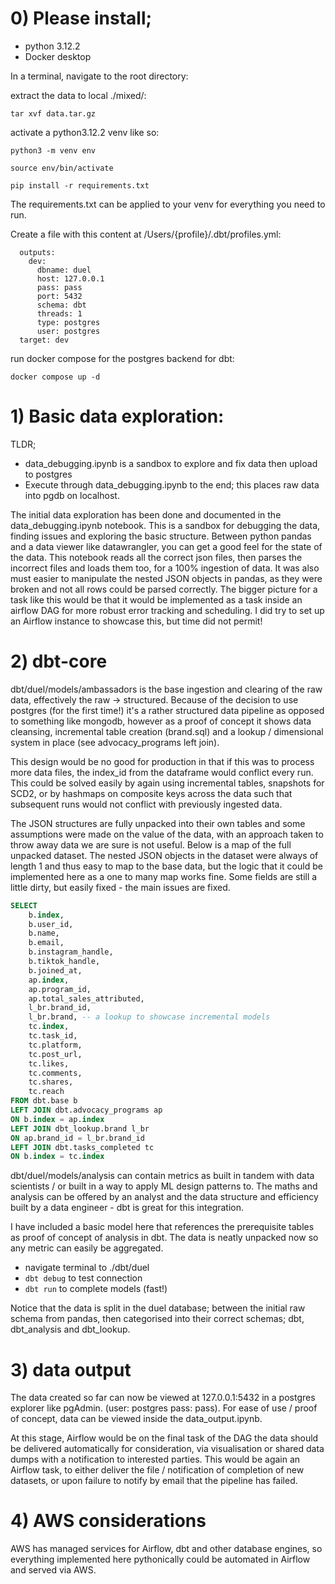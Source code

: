 

# 0) Please install;

- python 3.12.2
- Docker desktop 

In a terminal, navigate to the root directory:

extract the data to local ./mixed/:

`tar xvf data.tar.gz`

activate a python3.12.2 venv like so:

`python3 -m venv env`

`source env/bin/activate`

`pip install -r requirements.txt`

The requirements.txt can be applied to your venv for everything you need to run.

Create a file with this content at /Users/{profile}/.dbt/profiles.yml:
```duel:
  outputs:
    dev:
      dbname: duel
      host: 127.0.0.1
      pass: pass
      port: 5432
      schema: dbt
      threads: 1
      type: postgres
      user: postgres
  target: dev
  ```


run docker compose for the postgres backend for dbt:

`docker compose up -d`

# 1) Basic data exploration:
TLDR;
- data_debugging.ipynb is a sandbox to explore and fix data then upload to postgres
- Execute through data_debugging.ipynb to the end; this places raw data into pgdb on localhost.

The initial data exploration has been done and documented in the data_debugging.ipynb notebook. 
This is a sandbox for debugging the data, finding issues and exploring the basic structure. Between python pandas and a data viewer like datawrangler, you can get a good feel for the state of the data. 
This notebook reads all the correct json files, then parses the incorrect files and loads them too, for a 100% ingestion of data. It was also must easier to manipulate the nested JSON objects in pandas, as they were broken and not all rows could be parsed correctly.
The bigger picture for a task like this would be that it would be implemented as a task inside an airflow DAG for more robust error tracking and scheduling. I did try to set up an Airflow instance to showcase this, but time did not permit!

# 2) dbt-core

dbt/duel/models/ambassadors is the base ingestion and clearing of the raw data, effectively the raw -> structured.
Because of the decision to use postgres (for the first time!) it's a rather structured data pipeline as opposed to something like mongodb, however as a proof of concept it shows data cleansing, incremental table creation (brand.sql) and a lookup / dimensional system in place (see advocacy_programs left join).

This design would be no good for production in that if this was to process more data files, the index_id from the dataframe would conflict every run. This could be solved easily by again using incremental tables, snapshots for SCD2, or by hashmaps on composite keys across the data such that subsequent runs would not conflict with previously ingested data.

The JSON structures are fully unpacked into their own tables and some assumptions were made on the value of the data, with an approach taken to throw away data we are sure is not useful. Below is a map of the full unpacked dataset. The nested JSON objects in the dataset were always of length 1 and thus easy to map to the base data, but the logic that it could be implemented here as a one to many map works fine. Some fields are still a little dirty, but easily fixed - the main issues are fixed.


```sql
SELECT 
    b.index, 
    b.user_id, 
    b.name, 
    b.email, 
    b.instagram_handle, 
    b.tiktok_handle, 
    b.joined_at, 
    ap.index, 
    ap.program_id, 
    ap.total_sales_attributed,
    l_br.brand_id,
    l_br.brand, -- a lookup to showcase incremental models
    tc.index, 
    tc.task_id, 
    tc.platform, 
    tc.post_url, 
    tc.likes, 
    tc.comments, 
    tc.shares, 
    tc.reach
FROM dbt.base b 
LEFT JOIN dbt.advocacy_programs ap
ON b.index = ap.index 
LEFT JOIN dbt_lookup.brand l_br
ON ap.brand_id = l_br.brand_id
LEFT JOIN dbt.tasks_completed tc
ON b.index = tc.index 
```

dbt/duel/models/analysis can contain metrics as built in tandem with data scientists / or built in a way to apply ML design patterns to. The maths and analysis can be offered by an analyst and the data structure and efficiency built by a data engineer - dbt is great for this integration.

I have included a basic model here that references the prerequisite tables as proof of concept of analysis in dbt. The data is neatly unpacked now so any metric can easily be aggregated.

- navigate terminal to ./dbt/duel
- `dbt debug` to test connection
- `dbt run` to complete models (fast!)

Notice that the data is split in the duel database; between the initial raw schema from pandas, then categorised into their correct schemas; dbt, dbt_analysis and dbt_lookup.

# 3) data output
The data created so far can now be viewed at 127.0.0.1:5432 in a postgres explorer like pgAdmin. (user: postgres pass: pass). For ease of use / proof of concept, data can be viewed inside the data_output.ipynb. 

At this stage, Airflow would be on the final task of the DAG the data should be delivered automatically for consideration, via visualisation or shared data dumps with a notification to interested parties. This would be again an Airflow task, to either deliver the file / notification of completion of new datasets, or upon failure to notify by email that the pipeline has failed.

# 4) AWS considerations
AWS has managed services for Airflow, dbt and other database engines, so everything implemented here pythonically could be automated in Airflow and served via AWS. 